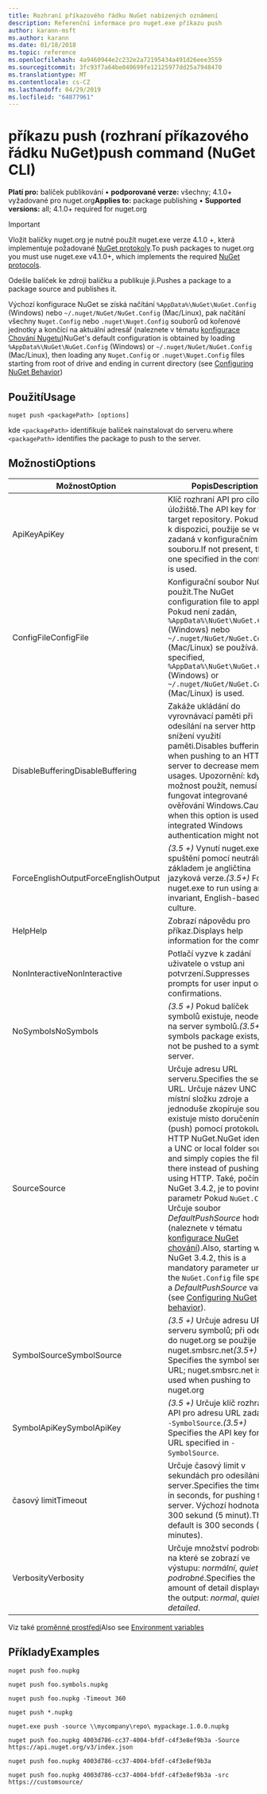 ```yaml
---
title: Rozhraní příkazového řádku NuGet nabízených oznámení
description: Referenční informace pro nuget.exe příkazu push
author: karann-msft
ms.author: karann
ms.date: 01/18/2018
ms.topic: reference
ms.openlocfilehash: 4a9460944e2c232e2a72195434a491d26eee3559
ms.sourcegitcommit: 3fc93f7a64be040699fe12125977dd25a7948470
ms.translationtype: MT
ms.contentlocale: cs-CZ
ms.lasthandoff: 04/29/2019
ms.locfileid: "64877961"
---
```

# <a name="push-command-nuget-cli"></a><span data-ttu-id="3f0f2-103">příkazu push (rozhraní příkazového řádku NuGet)</span><span class="sxs-lookup"><span data-stu-id="3f0f2-103">push command (NuGet CLI)</span></span>

<span data-ttu-id="3f0f2-104">**Platí pro:** balíček publikování &bullet; **podporované verze:** všechny; 4.1.0+ vyžadované pro nuget.org</span><span class="sxs-lookup"><span data-stu-id="3f0f2-104">**Applies to:** package publishing &bullet; **Supported versions:** all; 4.1.0+ required for nuget.org</span></span>

> [!Important]
> <span data-ttu-id="3f0f2-105">Vložit balíčky nuget.org je nutné použít nuget.exe verze 4.1.0 +, která implementuje požadované [NuGet protokoly](../api/nuget-protocols.md).</span><span class="sxs-lookup"><span data-stu-id="3f0f2-105">To push packages to nuget.org you must use nuget.exe v4.1.0+, which implements the required [NuGet protocols](../api/nuget-protocols.md).</span></span>

<span data-ttu-id="3f0f2-106">Odešle balíček ke zdroji balíčku a publikuje ji.</span><span class="sxs-lookup"><span data-stu-id="3f0f2-106">Pushes a package to a package source and publishes it.</span></span>

<span data-ttu-id="3f0f2-107">Výchozí konfigurace NuGet se získá načítání `%AppData%\NuGet\NuGet.Config` (Windows) nebo `~/.nuget/NuGet/NuGet.Config` (Mac/Linux), pak načítání všechny `Nuget.Config` nebo `.nuget\Nuget.Config` souborů od kořenové jednotky a končící na aktuální adresář (naleznete v tématu [konfigurace Chování Nugetu](../consume-packages/configuring-nuget-behavior.md))</span><span class="sxs-lookup"><span data-stu-id="3f0f2-107">NuGet's default configuration is obtained by loading `%AppData%\NuGet\NuGet.Config` (Windows) or `~/.nuget/NuGet/NuGet.Config` (Mac/Linux), then loading any `Nuget.Config` or `.nuget\Nuget.Config` files starting from root of drive and ending in current directory (see [Configuring NuGet Behavior](../consume-packages/configuring-nuget-behavior.md))</span></span>

## <a name="usage"></a><span data-ttu-id="3f0f2-108">Použití</span><span class="sxs-lookup"><span data-stu-id="3f0f2-108">Usage</span></span>

```cli
nuget push <packagePath> [options]
```

<span data-ttu-id="3f0f2-109">kde `<packagePath>` identifikuje balíček nainstalovat do serveru.</span><span class="sxs-lookup"><span data-stu-id="3f0f2-109">where `<packagePath>` identifies the package to push to the server.</span></span>

## <a name="options"></a><span data-ttu-id="3f0f2-110">Možnosti</span><span class="sxs-lookup"><span data-stu-id="3f0f2-110">Options</span></span>

| <span data-ttu-id="3f0f2-111">Možnost</span><span class="sxs-lookup"><span data-stu-id="3f0f2-111">Option</span></span> | <span data-ttu-id="3f0f2-112">Popis</span><span class="sxs-lookup"><span data-stu-id="3f0f2-112">Description</span></span> |
| --- | --- |
| <span data-ttu-id="3f0f2-113">ApiKey</span><span class="sxs-lookup"><span data-stu-id="3f0f2-113">ApiKey</span></span> | <span data-ttu-id="3f0f2-114">Klíč rozhraní API pro cílového úložiště.</span><span class="sxs-lookup"><span data-stu-id="3f0f2-114">The API key for the target repository.</span></span> <span data-ttu-id="3f0f2-115">Pokud není k dispozici, použije se verze zadaná v konfiguračním souboru.</span><span class="sxs-lookup"><span data-stu-id="3f0f2-115">If not present,  the one specified in the config file is used.</span></span> |
| <span data-ttu-id="3f0f2-116">ConfigFile</span><span class="sxs-lookup"><span data-stu-id="3f0f2-116">ConfigFile</span></span> | <span data-ttu-id="3f0f2-117">Konfigurační soubor NuGet použít.</span><span class="sxs-lookup"><span data-stu-id="3f0f2-117">The NuGet configuration file to apply.</span></span> <span data-ttu-id="3f0f2-118">Pokud není zadán, `%AppData%\NuGet\NuGet.Config` (Windows) nebo `~/.nuget/NuGet/NuGet.Config` (Mac/Linux) se používá.</span><span class="sxs-lookup"><span data-stu-id="3f0f2-118">If not specified, `%AppData%\NuGet\NuGet.Config` (Windows) or `~/.nuget/NuGet/NuGet.Config` (Mac/Linux) is used.</span></span>|
| <span data-ttu-id="3f0f2-119">DisableBuffering</span><span class="sxs-lookup"><span data-stu-id="3f0f2-119">DisableBuffering</span></span> | <span data-ttu-id="3f0f2-120">Zakáže ukládání do vyrovnávací paměti při odesílání na server http (s) ke snížení využití paměti.</span><span class="sxs-lookup"><span data-stu-id="3f0f2-120">Disables buffering when pushing to an HTTP(s) server to decrease memory usages.</span></span> <span data-ttu-id="3f0f2-121">Upozornění: když tuto možnost použít, nemusí fungovat integrované ověřování Windows.</span><span class="sxs-lookup"><span data-stu-id="3f0f2-121">Caution: when this option is used, integrated Windows authentication might not work.</span></span> |
| <span data-ttu-id="3f0f2-122">ForceEnglishOutput</span><span class="sxs-lookup"><span data-stu-id="3f0f2-122">ForceEnglishOutput</span></span> | <span data-ttu-id="3f0f2-123">*(3.5 +)*  Vynutí nuget.exe pro spuštění pomocí neutrální, základem je angličtina jazyková verze.</span><span class="sxs-lookup"><span data-stu-id="3f0f2-123">*(3.5+)* Forces nuget.exe to run using an invariant, English-based culture.</span></span> |
| <span data-ttu-id="3f0f2-124">Help</span><span class="sxs-lookup"><span data-stu-id="3f0f2-124">Help</span></span> | <span data-ttu-id="3f0f2-125">Zobrazí nápovědu pro příkaz.</span><span class="sxs-lookup"><span data-stu-id="3f0f2-125">Displays help information for the command.</span></span> |
| <span data-ttu-id="3f0f2-126">NonInteractive</span><span class="sxs-lookup"><span data-stu-id="3f0f2-126">NonInteractive</span></span> | <span data-ttu-id="3f0f2-127">Potlačí vyzve k zadání uživatele o vstup ani potvrzení.</span><span class="sxs-lookup"><span data-stu-id="3f0f2-127">Suppresses prompts for user input or confirmations.</span></span> |
| <span data-ttu-id="3f0f2-128">NoSymbols</span><span class="sxs-lookup"><span data-stu-id="3f0f2-128">NoSymbols</span></span> | <span data-ttu-id="3f0f2-129">*(3.5 +)*  Pokud balíček symbolů existuje, neodešle se na server symbolů.</span><span class="sxs-lookup"><span data-stu-id="3f0f2-129">*(3.5+)* If a symbols package exists, it will not be pushed to a symbol server.</span></span> |
| <span data-ttu-id="3f0f2-130">Source</span><span class="sxs-lookup"><span data-stu-id="3f0f2-130">Source</span></span> | <span data-ttu-id="3f0f2-131">Určuje adresu URL serveru.</span><span class="sxs-lookup"><span data-stu-id="3f0f2-131">Specifies the server URL.</span></span> <span data-ttu-id="3f0f2-132">Určuje název UNC nebo místní složku zdroje a jednoduše zkopíruje soubor existuje místo doručením (push) pomocí protokolu HTTP NuGet.</span><span class="sxs-lookup"><span data-stu-id="3f0f2-132">NuGet identifies a UNC or local folder source and simply copies the file there instead of pushing it using HTTP.</span></span>  <span data-ttu-id="3f0f2-133">Také, počínaje NuGet 3.4.2, je to povinný parametr Pokud `NuGet.Config` Určuje soubor *DefaultPushSource* hodnotu (naleznete v tématu [konfigurace NuGet chování](../consume-packages/configuring-nuget-behavior.md)).</span><span class="sxs-lookup"><span data-stu-id="3f0f2-133">Also, starting with NuGet 3.4.2, this is a mandatory parameter unless the `NuGet.Config` file specifies a *DefaultPushSource* value (see [Configuring NuGet behavior](../consume-packages/configuring-nuget-behavior.md)).</span></span> |
| <span data-ttu-id="3f0f2-134">SymbolSource</span><span class="sxs-lookup"><span data-stu-id="3f0f2-134">SymbolSource</span></span> | <span data-ttu-id="3f0f2-135">*(3.5 +)*  Určuje adresu URL serveru symbolů; při odesílání do nuget.org se použije nuget.smbsrc.net</span><span class="sxs-lookup"><span data-stu-id="3f0f2-135">*(3.5+)* Specifies the symbol server URL; nuget.smbsrc.net is used when pushing to nuget.org</span></span> |
| <span data-ttu-id="3f0f2-136">SymbolApiKey</span><span class="sxs-lookup"><span data-stu-id="3f0f2-136">SymbolApiKey</span></span> | <span data-ttu-id="3f0f2-137">*(3.5 +)*  Určuje klíč rozhraní API pro adresu URL zadané v `-SymbolSource`.</span><span class="sxs-lookup"><span data-stu-id="3f0f2-137">*(3.5+)* Specifies the API key for the URL specified in `-SymbolSource`.</span></span> |
| <span data-ttu-id="3f0f2-138">časový limit</span><span class="sxs-lookup"><span data-stu-id="3f0f2-138">Timeout</span></span> | <span data-ttu-id="3f0f2-139">Určuje časový limit v sekundách pro odesílání na server.</span><span class="sxs-lookup"><span data-stu-id="3f0f2-139">Specifies the timeout, in seconds, for pushing to a server.</span></span> <span data-ttu-id="3f0f2-140">Výchozí hodnota je 300 sekund (5 minut).</span><span class="sxs-lookup"><span data-stu-id="3f0f2-140">The default is 300 seconds (5 minutes).</span></span> |
| <span data-ttu-id="3f0f2-141">Verbosity</span><span class="sxs-lookup"><span data-stu-id="3f0f2-141">Verbosity</span></span> | <span data-ttu-id="3f0f2-142">Určuje množství podrobností, na které se zobrazí ve výstupu: *normální*, *quiet*, *podrobné*.</span><span class="sxs-lookup"><span data-stu-id="3f0f2-142">Specifies the amount of detail displayed in the output: *normal*, *quiet*, *detailed*.</span></span> |

<span data-ttu-id="3f0f2-143">Viz také [proměnné prostředí](cli-ref-environment-variables.md)</span><span class="sxs-lookup"><span data-stu-id="3f0f2-143">Also see [Environment variables](cli-ref-environment-variables.md)</span></span>

## <a name="examples"></a><span data-ttu-id="3f0f2-144">Příklady</span><span class="sxs-lookup"><span data-stu-id="3f0f2-144">Examples</span></span>

```cli
nuget push foo.nupkg

nuget push foo.symbols.nupkg

nuget push foo.nupkg -Timeout 360

nuget push *.nupkg

nuget.exe push -source \\mycompany\repo\ mypackage.1.0.0.nupkg

nuget push foo.nupkg 4003d786-cc37-4004-bfdf-c4f3e8ef9b3a -Source https://api.nuget.org/v3/index.json

nuget push foo.nupkg 4003d786-cc37-4004-bfdf-c4f3e8ef9b3a

nuget push foo.nupkg 4003d786-cc37-4004-bfdf-c4f3e8ef9b3a -src https://customsource/
```
